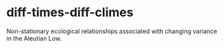 # diff-times-diff-climes
Non-stationary ecological relationships associated with changing variance in the Aleutian Low.
